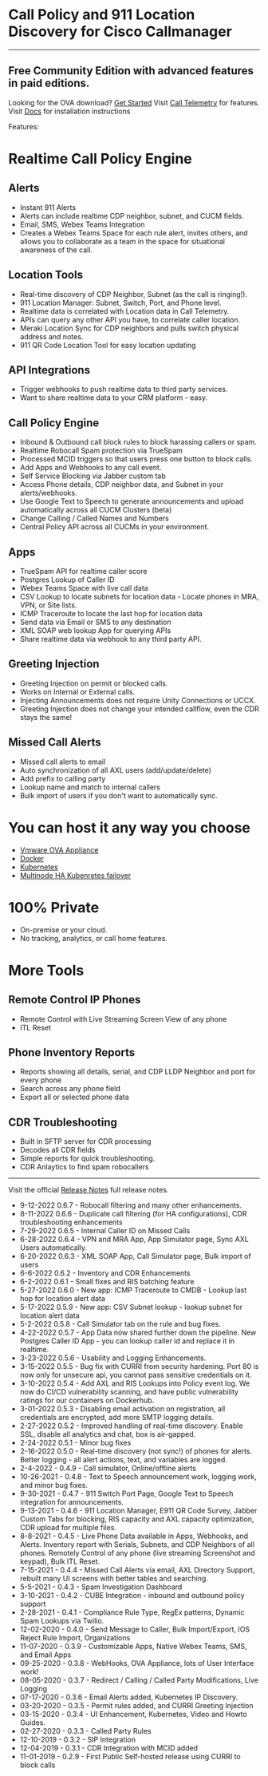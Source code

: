 # Call Policy and 911 Location Discovery for Cisco Callmanager

---

## Free Community Edition with advanced features in paid editions.

Looking for the OVA download? [Get Started](https://calltelemetry.com/getting-started)
Visit [Call Telemetry](https://calltelemetry.com) for features.
Visit [Docs](https://docs.calltelemetry.com) for installation instructions

Features:

# Realtime Call Policy Engine

## Alerts

- Instant 911 Alerts
- Alerts can include realtime CDP neighbor, subnet, and CUCM fields.
- Email, SMS, Webex Teams Integration
- Creates a Webex Teams Space for each rule alert, invites others, and allows you to collaborate as a team in the space for situational awareness of the call.

## Location Tools

- Real-time discovery of CDP Neighbor, Subnet (as the call is ringing!).
- 911 Location Manager: Subnet, Switch, Port, and Phone level.
- Realtime data is correlated with Location data in Call Telemetry.
- APIs can query any other API you have, to correlate caller location.
- Meraki Location Sync for CDP neighbors and pulls switch physical address and notes.
- 911 QR Code Location Tool for easy location updating

## API Integrations

- Trigger webhooks to push realtime data to third party services.
- Want to share realtime data to your CRM platform - easy.

## Call Policy Engine

- Inbound & Outbound call block rules to block harassing callers or spam.
- Realtime Robocall Spam protection via TrueSpam
- Processed MCID triggers so that users press one button to block calls.
- Add Apps and Webhooks to any call event.
- Self Service Blocking via Jabber custom tab
- Access Phone details, CDP neighbor data, and Subnet in your alerts/webhooks.
- Use Google Text to Speech to generate announcements and upload automatically across all CUCM Clusters (beta)
- Change Calling / Called Names and Numbers
- Central Policy API across all CUCMs in your environment.

## Apps
- TrueSpam API for realtime caller score
- Postgres Lookup of Caller ID
- Webex Teams Space with live call data
- CSV Lookup to locate subnets for location data - Locate phones in MRA, VPN, or Site lists.
- ICMP Traceroute to locate the last hop for location data
- Send data via Email or SMS to any destination
- XML SOAP web lookup App for querying APIs
- Share realtime data via webhook to any third party API.

## Greeting Injection

- Greeting Injection on permit or blocked calls.
- Works on Internal or External calls.
- Injecting Announcements does not require Unity Connections or UCCX.
- Greeting Injection does not change your intended callflow, even the CDR stays the same!

## Missed Call Alerts
- Missed call alerts to email
- Auto synchronization of all AXL users (add/update/delete)
- Add prefix to calling party
- Lookup name and match to internal callers
- Bulk import of users if you don't want to automatically sync.
# You can host it any way you choose

- [Vmware OVA Appliance](https://docs.calltelemetry.com/deployment/ova.html)
- [Docker](https://hub.docker.com/r/calltelemetry/web)
- [Kubernetes](https://docs.calltelemetry.com/deployment/k3s.html)
- [Multinode HA Kubenretes failover](https://docs.calltelemetry.com/deployment/k3s.html)

# 100% Private

- On-premise or your cloud.
- No tracking, analytics, or call home features.

# More Tools

## Remote Control IP Phones

- Remote Control with Live Streaming Screen View of any phone
- ITL Reset

## Phone Inventory Reports

- Reports showing all details, serial, and CDP LLDP Neighbor and port for every phone
- Search across any phone field
- Export all or selected phone data

## CDR Troubleshooting

- Built in SFTP server for CDR processing
- Decodes all CDR fields
- Simple reports for quick troubleshooting.
- CDR Anlaytics to find spam robocallers

---

Visit the official [Release Notes](https://docs.calltelemetry.com/changelog/) full release notes.
- 9-12-2022 0.6.7 - Robocall filtering and many other enhancements.
- 8-11-2022 0.6.6 - Duplicate call filtering (for HA configurations), CDR troubleshooting enhancements
- 7-29-2022 0.6.5 - Internal Caller ID on Missed Calls
- 6-28-2022 0.6.4 - VPN and MRA App, App Simulator page, Sync AXL Users automatically.
- 6-20-2022 0.6.3 - XML SOAP App, Call Simulator page, Bulk import of users
- 6-6-2022 0.6.2 - Inventory and CDR Enhancements
- 6-2-2022 0.6.1 - Small fixes and RIS batching feature
- 5-27-2022 0.6.0 - New app: ICMP Traceroute to CMDB - Lookup last hop for location alert data
- 5-17-2022 0.5.9 - New app: CSV Subnet lookup - lookup subnet for location alert data
- 5-2-2022 0.5.8 - Call Simulator tab on the rule and bug fixes.
- 4-22-2022 0.5.7 - App Data now shared further down the pipeline. New Postgres Caller ID App - you can lookup caller id and replace it in realtime.
- 3-23-2022 0.5.6 - Usability and Logging Enhancements.
- 3-15-2022 0.5.5 - Bug fix with CURRI from security hardening. Port 80 is now only for unsecure api, you cannot pass sensitive credentials on it.
- 3-10-2022 0.5.4 - Add AXL and RIS Lookups into Policy event log. We now do CI/CD vulnerability scanning, and have public vulnerability ratings for our containers on Dockerhub.
- 3-01-2022 0.5.3 - Disabling email activation on registration, all credentials are encrypted, add more SMTP logging details.
- 2-27-2022 0.5.2 - Improved handling of real-time discovery. Enable SSL, disable all analytics and chat, box is air-gapped.
- 2-24-2022 0.5.1 - Minor bug fixes
- 2-16-2022 0.5.0 - Real-time discovery (not sync!) of phones for alerts. Better logging - all alert actions, text, and variables are logged.
- 2-4-2022 - 0.4.9 - Call simulator, Online/offline alerts
- 10-26-2021 - 0.4.8 - Text to Speech announcement work, logging work, and minor bug fixes.
- 9-30-2021 - 0.4.7 - 911 Switch Port Page, Google Text to Speech integration for announcements.
- 9-13-2021 - 0.4.6 - 911 Location Manager, E911 QR Code Survey, Jabber Custom Tabs for blocking, RIS capacity and AXL capacity optimization, CDR upload for multiple files.
- 8-8-2021 - 0.4.5 - Live Phone Data available in Apps, Webhooks, and Alerts. Inventory report with Serials, Subnets, and CDP Neighbors of all phones. Remotely Control of any phone (live streaming Screenshot and keypad), Bulk ITL Reset.
- 7-15-2021 - 0.4.4 - Missed Call Alerts via email, AXL Directory Support, rebuilt many UI screens with better tables and searching.
- 5-5-2021 - 0.4.3 - Spam Investigation Dashboard
- 3-10-2021 - 0.4.2 - CUBE Integration - inbound and outbound policy support
- 2-28-2021 - 0.4.1 - Compliance Rule Type, RegEx patterns, Dynamic Spam Lookups via Twilio.
- 12-02-2020 - 0.4.0 - Send Message to Caller, Bulk Import/Export, IOS Reject Rule Import, Organizations
- 11-07-2020 - 0.3.9 - Customizable Apps, Native Webex Teams, SMS, and Email Apps
- 09-25-2020 - 0.3.8 - WebHooks, OVA Appliance, lots of User Interface work!
- 08-05-2020 - 0.3.7 - Redirect / Calling / Called Party Modifications, Live Logging
- 07-17-2020 - 0.3.6 - Email Alerts added, Kubernetes IP Discovery.
- 03-20-2020 - 0.3.5 - Permit rules added, and CURRI Greeting Injection
- 03-15-2020 - 0.3.4 - UI Enhancement, Kubernetes, Video and Howto Guides.
- 02-27-2020 - 0.3.3 - Called Party Rules
- 12-10-2019 - 0.3.2 - SIP Integration
- 12-04-2019 - 0.3.1 - CDR Integration with MCID added
- 11-01-2019 - 0.2.9 - First Public Self-hosted release using CURRI to block calls
